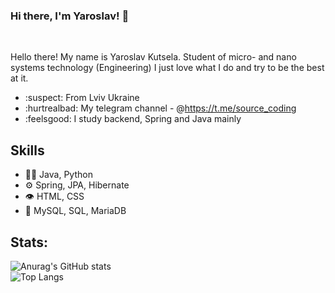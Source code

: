 ### Hi there, I'm Yaroslav! 👋
<br />

Hello there! My name is Yaroslav Kutsela. Student of micro- and nano systems technology (Engineering)
I just love what I do and try to be the best at it.

- :suspect: From Lviv Ukraine
- :hurtrealbad: My telegram channel - @https://t.me/source_coding
- :feelsgood: I study backend, Spring and Java mainly

## Skills
- 👨‍💻 Java, Python
- ⚙️ Spring, JPA, Hibernate
- 👁️ HTML, CSS
- 💽 MySQL, SQL, MariaDB

## Stats:  

![Anurag's GitHub stats](https://github-readme-stats.vercel.app/api?username=Serwios)
<br />
![Top Langs](https://github-readme-stats.vercel.app/api/top-langs/?username=Serwios&layout=compact)


